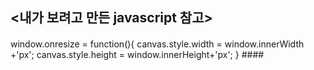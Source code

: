 ## <내가 보려고 만든 javascript 참고>

####
window.onresize = function(){
            canvas.style.width = window.innerWidth +'px';
            canvas.style.height = window.innerHeight+'px';
          }
          ####
